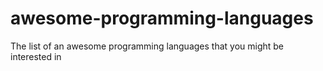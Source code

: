 # awesome-programming-languages
The list of an awesome programming languages that you might be interested in
